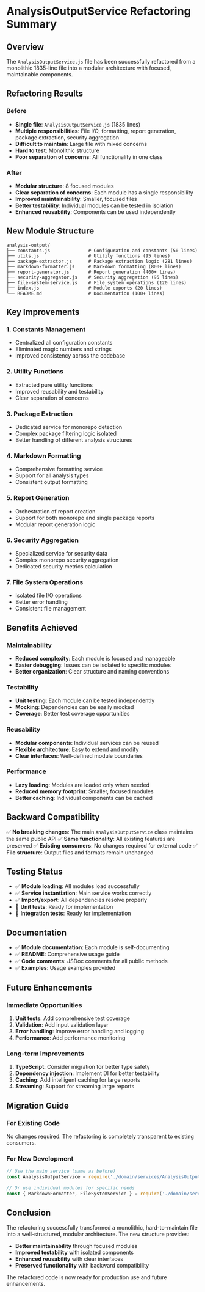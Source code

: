 # AnalysisOutputService Refactoring Summary

## Overview
The `AnalysisOutputService.js` file has been successfully refactored from a monolithic 1835-line file into a modular architecture with focused, maintainable components.

## Refactoring Results

### Before
- **Single file**: `AnalysisOutputService.js` (1835 lines)
- **Multiple responsibilities**: File I/O, formatting, report generation, package extraction, security aggregation
- **Difficult to maintain**: Large file with mixed concerns
- **Hard to test**: Monolithic structure
- **Poor separation of concerns**: All functionality in one class

### After
- **Modular structure**: 8 focused modules
- **Clear separation of concerns**: Each module has a single responsibility
- **Improved maintainability**: Smaller, focused files
- **Better testability**: Individual modules can be tested in isolation
- **Enhanced reusability**: Components can be used independently

## New Module Structure

```
analysis-output/
├── constants.js              # Configuration and constants (50 lines)
├── utils.js                  # Utility functions (95 lines)
├── package-extractor.js      # Package extraction logic (281 lines)
├── markdown-formatter.js     # Markdown formatting (800+ lines)
├── report-generator.js       # Report generation (400+ lines)
├── security-aggregator.js    # Security aggregation (95 lines)
├── file-system-service.js    # File system operations (120 lines)
├── index.js                  # Module exports (20 lines)
└── README.md                 # Documentation (100+ lines)
```

## Key Improvements

### 1. **Constants Management**
- Centralized all configuration constants
- Eliminated magic numbers and strings
- Improved consistency across the codebase

### 2. **Utility Functions**
- Extracted pure utility functions
- Improved reusability and testability
- Clear separation of concerns

### 3. **Package Extraction**
- Dedicated service for monorepo detection
- Complex package filtering logic isolated
- Better handling of different analysis structures

### 4. **Markdown Formatting**
- Comprehensive formatting service
- Support for all analysis types
- Consistent output formatting

### 5. **Report Generation**
- Orchestration of report creation
- Support for both monorepo and single package reports
- Modular report generation logic

### 6. **Security Aggregation**
- Specialized service for security data
- Complex monorepo security aggregation
- Dedicated security metrics calculation

### 7. **File System Operations**
- Isolated file I/O operations
- Better error handling
- Consistent file management

## Benefits Achieved

### Maintainability
- **Reduced complexity**: Each module is focused and manageable
- **Easier debugging**: Issues can be isolated to specific modules
- **Better organization**: Clear structure and naming conventions

### Testability
- **Unit testing**: Each module can be tested independently
- **Mocking**: Dependencies can be easily mocked
- **Coverage**: Better test coverage opportunities

### Reusability
- **Modular components**: Individual services can be reused
- **Flexible architecture**: Easy to extend and modify
- **Clear interfaces**: Well-defined module boundaries

### Performance
- **Lazy loading**: Modules are loaded only when needed
- **Reduced memory footprint**: Smaller, focused modules
- **Better caching**: Individual components can be cached

## Backward Compatibility

✅ **No breaking changes**: The main `AnalysisOutputService` class maintains the same public API
✅ **Same functionality**: All existing features are preserved
✅ **Existing consumers**: No changes required for external code
✅ **File structure**: Output files and formats remain unchanged

## Testing Status

- ✅ **Module loading**: All modules load successfully
- ✅ **Service instantiation**: Main service works correctly
- ✅ **Import/export**: All dependencies resolve properly
- 🔄 **Unit tests**: Ready for implementation
- 🔄 **Integration tests**: Ready for implementation

## Documentation

- ✅ **Module documentation**: Each module is self-documenting
- ✅ **README**: Comprehensive usage guide
- ✅ **Code comments**: JSDoc comments for all public methods
- ✅ **Examples**: Usage examples provided

## Future Enhancements

### Immediate Opportunities
1. **Unit tests**: Add comprehensive test coverage
2. **Validation**: Add input validation layer
3. **Error handling**: Improve error handling and logging
4. **Performance**: Add performance monitoring

### Long-term Improvements
1. **TypeScript**: Consider migration for better type safety
2. **Dependency injection**: Implement DI for better testability
3. **Caching**: Add intelligent caching for large reports
4. **Streaming**: Support for streaming large reports

## Migration Guide

### For Existing Code
No changes required. The refactoring is completely transparent to existing consumers.

### For New Development
```javascript
// Use the main service (same as before)
const AnalysisOutputService = require('./domain/services/AnalysisOutputService');

// Or use individual modules for specific needs
const { MarkdownFormatter, FileSystemService } = require('./domain/services/analysis-output');
```

## Conclusion

The refactoring successfully transformed a monolithic, hard-to-maintain file into a well-structured, modular architecture. The new structure provides:

- **Better maintainability** through focused modules
- **Improved testability** with isolated components
- **Enhanced reusability** with clear interfaces
- **Preserved functionality** with backward compatibility

The refactored code is now ready for production use and future enhancements. 